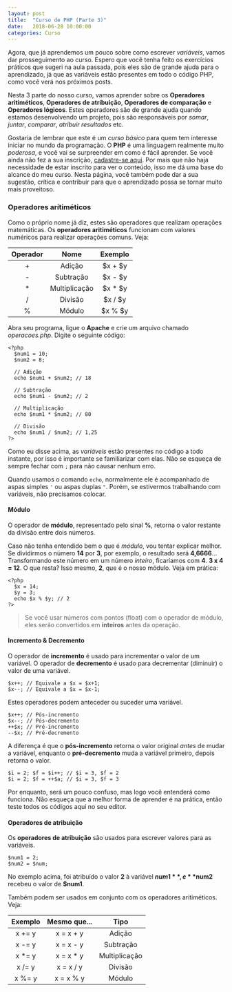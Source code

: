 ```yaml
---
layout: post
title:  "Curso de PHP (Parte 3)"
date:   2018-06-28 10:00:00
categories: Curso
---
```


Agora, que já aprendemos um pouco sobre como escrever *variáveis*, vamos dar prosseguimento ao curso. Espero que você tenha feito os exercícios práticos que sugeri na aula passada, pois eles são de grande ajuda para o aprendizado, já que as variáveis estão presentes em todo o código PHP, como você verá nos próximos posts.

Nesta 3 parte do nosso curso, vamos aprender sobre os **Operadores aritiméticos**, **Operadores de atribuição**, **Operadores de comparação** e **Operadores lógicos**. Estes operadores são de grande ajuda quando estamos desenvolvendo um projeto, pois são responsáveis por *somar*, *juntar*, *comparar*, *atribuir resultados* etc.

Gostaria de lembrar que este é um *curso básico* para quem tem interesse iniciar no mundo da programação. O **PHP** é uma linguagem realmente muito *poderosa*, e você vai se surpreender em como é fácil aprender. Se você ainda não fez a sua inscrição, [cadastre-se aqui](https://envolte.github.io/Curso-PHP.html). Por mais que não haja necessidade de estar inscrito para ver o conteúdo, isso me dá uma base do alcance do meu curso. Nesta página, você também pode dar a sua sugestão, crítica e contribuir para que o aprendizado possa se tornar muito mais proveitoso.

### Operadores arítiméticos

Como o próprio nome já diz, estes são operadores que realizam operações matemáticas. Os **operadores aritiméticos** funcionam com valores numéricos para realizar operações comuns. Veja:

  Operador   |   Nome   |   Exemplo
:----------: | :------: | :---------:
+            |Adição    |   $x + $y
-            |Subtração |   $x - $y
*            |Multiplicação| $x * $y
/            |Divisão   |   $x / $y
%            |Módulo    |   $x % $y

Abra seu programa, ligue o **Apache** e crie um arquivo chamado *operacoes.php*. Digite o seguinte código:

    <?php
      $num1 = 10;
      $num2 = 8;
      
      // Adição
      echo $num1 + $num2; // 18
      
      // Subtração
      echo $num1 - $num2; // 2
      
      // Multiplicação
      echo $num1 * $num2; // 80
      
      // Divisão
      echo $num1 / $num2; // 1,25
    ?>
      
Como eu disse acima, as *variáveis* estão presentes no código a todo instante, por isso é importante se familiarizar com elas. Não se esqueça de sempre fechar com ``;`` para não causar nenhum erro. 

Quando usamos o comando ``echo``, normalmente ele é acompanhado de aspas simples ``'`` ou aspas duplas ``"``. Porém, se estivermos trabalhando com variáveis, não precisamos colocar.

#### Módulo

O operador de **módulo**, representado pelo sinal **%**, retorna o valor restante da divisão entre dois números. 

Caso não tenha entendido bem o que é *módulo*, vou tentar explicar melhor. Se dividirmos o número **14** por **3**, por exemplo, o resultado será **4,6666**... Transformando este número em um número *inteiro*, ficaríamos com **4**. **3 x 4 = 12**. O que resta? Isso mesmo, **2**, que é o nosso módulo. Veja em prática:

    <?php
      $x = 14;
      $y = 3;
      echo $x % $y; // 2
    ?>
    
> Se você usar números com pontos (float) com o operador de módulo, eles serão convertidos em **inteiros** antes da operação.

#### Incremento & Decremento

O operador de **incremento** é usado para incrementar o valor de um variável. O operador de **decremento** é usado para decrementar (diminuir) o valor de uma variável.

    $x++; // Equivale a $x = $x+1;
    $x--; // Equivale a $x = $x-1;
    
Estes operadores podem anteceder ou suceder uma variável.

    $x++; // Pós-incremento
    $x--; // Pós-decremento
    ++$x; // Pré-incremento
    --$x; // Pré-decremento
    
A diferença é que o **pós-incremento** retorna o valor original *antes* de mudar a variável, enquanto o **pré-decremento** muda a variável primeiro, depois retorna o valor.

    $i = 2; $f = $i++; // $i = 3, $f = 2
    $i = 2; $f = ++$a; // $i = 3, $f = 3
    
Por enquanto, será um pouco confuso, mas logo você entenderá como funciona. Não esqueça que a melhor forma de aprender é na prática, então teste todos os códigos aqui no seu editor.

#### Operadores de atribuição

Os **operadores de atribuição** são usados para escrever valores para as variáveis.

    $num1 = 2;
    $num2 = $num;
    
No exemplo acima, foi atribuído o valor **2** à variável **$num1**, e **$num2** recebeu o valor de **$num1**.

Também podem ser usados em conjunto com os operadores aritiméticos. Veja:

Exemplo | Mesmo que... | Tipo
:------:|:------------:|:-----:
x += y  | x = x + y    |Adição
x -= y  | x = x - y    |Subtração
x &#42;= y  | x = x * y    |Multiplicação
x /= y  | x = x / y    |Divisão
x %= y  | x = x % y    |Módulo
